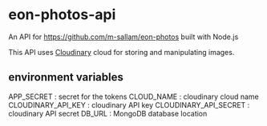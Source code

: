 # eon-photos-api
An API for https://github.com/m-sallam/eon-photos built with Node.js

This API uses [Cloudinary](https://cloudinary.com) cloud for storing and manipulating images.

## environment variables
APP_SECRET : secret for the tokens
CLOUD_NAME : cloudinary cloud name
CLOUDINARY_API_KEY : cloudinary API key
CLOUDINARY_API_SECRET : cloudinary API secret
DB_URL : MongoDB database location
